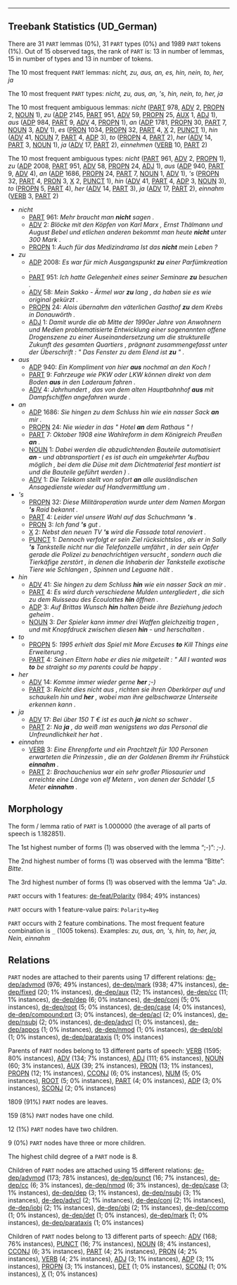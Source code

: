 

--------------------------------------------------------------------------------

## Treebank Statistics (UD_German)

There are 31 `PART` lemmas (0%), 31 `PART` types (0%) and 1989 `PART` tokens (1%).
Out of 15 observed tags, the rank of `PART` is: 13 in number of lemmas, 15 in number of types and 13 in number of tokens.

The 10 most frequent `PART` lemmas: <em>nicht, zu, aus, an, es, hin, nein, to, her, ja</em>

The 10 most frequent `PART` types:  <em>nicht, zu, aus, an, 's, hin, nein, to, her, ja</em>

The 10 most frequent ambiguous lemmas: <em>nicht</em> ([PART]() 978, [ADV]() 2, [PROPN]() 2, [NOUN]() 1), <em>zu</em> ([ADP]() 2145, [PART]() 951, [ADV]() 59, [PROPN]() 25, [AUX]() 1, [ADJ]() 1), <em>aus</em> ([ADP]() 984, [PART]() 9, [ADV]() 4, [PROPN]() 1), <em>an</em> ([ADP]() 1781, [PROPN]() 30, [PART]() 7, [NOUN]() 3, [ADV]() 1), <em>es</em> ([PRON]() 1034, [PROPN]() 32, [PART]() 4, [X]() 2, [PUNCT]() 1), <em>hin</em> ([ADV]() 41, [NOUN]() 7, [PART]() 4, [ADP]() 3), <em>to</em> ([PROPN]() 4, [PART]() 2), <em>her</em> ([ADV]() 14, [PART]() 3, [NOUN]() 1), <em>ja</em> ([ADV]() 17, [PART]() 2), <em>einnehmen</em> ([VERB]() 10, [PART]() 2)

The 10 most frequent ambiguous types:  <em>nicht</em> ([PART]() 961, [ADV]() 2, [PROPN]() 1), <em>zu</em> ([ADP]() 2008, [PART]() 951, [ADV]() 58, [PROPN]() 24, [ADJ]() 1), <em>aus</em> ([ADP]() 940, [PART]() 9, [ADV]() 4), <em>an</em> ([ADP]() 1686, [PROPN]() 24, [PART]() 7, [NOUN]() 1, [ADV]() 1), <em>'s</em> ([PROPN]() 32, [PART]() 4, [PRON]() 3, [X]() 2, [PUNCT]() 1), <em>hin</em> ([ADV]() 41, [PART]() 4, [ADP]() 3, [NOUN]() 3), <em>to</em> ([PROPN]() 5, [PART]() 4), <em>her</em> ([ADV]() 14, [PART]() 3), <em>ja</em> ([ADV]() 17, [PART]() 2), <em>einnahm</em> ([VERB]() 3, [PART]() 2)


* <em>nicht</em>
  * [PART]() 961: <em>Mehr braucht man <b>nicht</b> sagen .</em>
  * [ADV]() 2: <em>Blöcke mit den Köpfen von Karl Marx , Ernst Thälmann und August Bebel und etlichen anderen bekommt man heute <b>nicht</b> unter 300 Mark .</em>
  * [PROPN]() 1: <em>Auch für das Medizindrama Ist das <b>nicht</b> mein Leben ?</em>
* <em>zu</em>
  * [ADP]() 2008: <em>Es war für mich Ausgangspunkt <b>zu</b> einer Parfümkreation .</em>
  * [PART]() 951: <em>Ich hatte Gelegenheit eines seiner Seminare <b>zu</b> besuchen .</em>
  * [ADV]() 58: <em>Mein Sakko - Ärmel war <b>zu</b> lang , da haben sie es wie original gekürzt .</em>
  * [PROPN]() 24: <em>Alois übernahm den väterlichen Gasthof <b>zu</b> dem Krebs in Donauwörth .</em>
  * [ADJ]() 1: <em>Damit wurde die ab Mitte der 1990er Jahre von Anwohnern und Medien problematisierte Entwicklung einer sogenannten offene Drogenszene zu einer Auseinandersetzung um die strukturelle Zukunft des gesamten Quartiers , prägnant zusammengefasst unter der Überschrift : " Das Fenster zu dem Elend ist <b>zu</b> " .</em>
* <em>aus</em>
  * [ADP]() 940: <em>Ein Kompliment von hier <b>aus</b> nochmal an den Koch !</em>
  * [PART]() 9: <em>Fahrzeuge wie PKW oder LKW können direkt von dem Boden <b>aus</b> in den Laderaum fahren .</em>
  * [ADV]() 4: <em>Jahrhundert , das von dem alten Hauptbahnhof <b>aus</b> mit Dampfschiffen angefahren wurde .</em>
* <em>an</em>
  * [ADP]() 1686: <em>Sie hingen zu dem Schluss hin wie ein nasser Sack <b>an</b> mir .</em>
  * [PROPN]() 24: <em>Nie wieder in das " Hotel <b>an</b> dem Rathaus " !</em>
  * [PART]() 7: <em>Oktober 1908 eine Wahlreform in dem Königreich Preußen <b>an</b> .</em>
  * [NOUN]() 1: <em>Dabei werden die abzudichtenden Bauteile automatisiert <b>an</b> - und abtransportiert ( es ist auch ein umgekehrter Aufbau möglich , bei dem die Düse mit dem Dichtmaterial fest montiert ist und die Bauteile geführt werden ) .</em>
  * [ADV]() 1: <em>Die Telekom stellt von sofort <b>an</b> alle ausländischen Ansagedienste wieder auf Handvermittlung um .</em>
* <em>'s</em>
  * [PROPN]() 32: <em>Diese Militäroperation wurde unter dem Namen Morgan <b>'s</b> Raid bekannt .</em>
  * [PART]() 4: <em>Leider viel unsere Wahl auf das Schuchmann <b>'s</b> .</em>
  * [PRON]() 3: <em>Ich fand <b>'s</b> gut .</em>
  * [X]() 2: <em>Nebst den neuen TV <b>'s</b> wird die Fassade total renoviert .</em>
  * [PUNCT]() 1: <em>Dennoch verfolgt er sein Ziel rücksichtslos , als er in Sally <b>'s</b> Tankstelle nicht nur die Telefonzelle umfährt , in der sein Opfer gerade die Polizei zu benachrichtigen versucht , sondern auch die Tierkäfige zerstört , in denen die Inhaberin der Tankstelle exotische Tiere wie Schlangen , Spinnen und Leguane hält .</em>
* <em>hin</em>
  * [ADV]() 41: <em>Sie hingen zu dem Schluss <b>hin</b> wie ein nasser Sack an mir .</em>
  * [PART]() 4: <em>Es wird durch verschiedene Mulden untergliedert , die sich zu dem Ruisseau des Écoulottes <b>hin</b> öffnen .</em>
  * [ADP]() 3: <em>Auf Brittas Wunsch <b>hin</b> halten beide ihre Beziehung jedoch geheim .</em>
  * [NOUN]() 3: <em>Der Spieler kann immer drei Waffen gleichzeitig tragen , und mit Knopfdruck zwischen diesen <b>hin</b> - und herschalten .</em>
* <em>to</em>
  * [PROPN]() 5: <em>1995 erhielt das Spiel mit More Excuses <b>to</b> Kill Things eine Erweiterung .</em>
  * [PART]() 4: <em>Seinen Eltern habe er dies nie mitgeteilt : " All I wanted was <b>to</b> be straight so my parents could be happy .</em>
* <em>her</em>
  * [ADV]() 14: <em>Komme immer wieder gerne <b>her</b> ;-)</em>
  * [PART]() 3: <em>Reicht dies nicht aus , richten sie ihren Oberkörper auf und schaukeln hin und <b>her</b> , wobei man ihre gelbschwarze Unterseite erkennen kann .</em>
* <em>ja</em>
  * [ADV]() 17: <em>Bei über 150 T € ist es auch <b>ja</b> nicht so schwer .</em>
  * [PART]() 2: <em>Na <b>ja</b> , da weiß man wenigstens wo das Personal die Unfreundlichkeit her hat .</em>
* <em>einnahm</em>
  * [VERB]() 3: <em>Eine Ehrenpforte und ein Prachtzelt für 100 Personen erwarteten die Prinzessin , die an der Goldenen Bremm ihr Frühstück <b>einnahm</b> .</em>
  * [PART]() 2: <em>Brachauchenius war ein sehr großer Pliosaurier und erreichte eine Länge von elf Metern , von denen der Schädel 1,5 Meter <b>einnahm</b> .</em>

## Morphology

The form / lemma ratio of `PART` is 1.000000 (the average of all parts of speech is 1.182851).

The 1st highest number of forms (1) was observed with the lemma “;-)”: <em>;-)</em>.

The 2nd highest number of forms (1) was observed with the lemma “Bitte”: <em>Bitte</em>.

The 3rd highest number of forms (1) was observed with the lemma “Ja”: <em>Ja</em>.

`PART` occurs with 1 features: [de-feat/Polarity]() (984; 49% instances)

`PART` occurs with 1 feature-value pairs: `Polarity=Neg`

`PART` occurs with 2 feature combinations.
The most frequent feature combination is `_` (1005 tokens).
Examples: <em>zu, aus, an, 's, hin, to, her, ja, Nein, einnahm</em>


## Relations

`PART` nodes are attached to their parents using 17 different relations: [de-dep/advmod]() (976; 49% instances), [de-dep/mark]() (938; 47% instances), [de-dep/fixed]() (20; 1% instances), [de-dep/aux]() (12; 1% instances), [de-dep/cc]() (11; 1% instances), [de-dep/dep]() (6; 0% instances), [de-dep/conj]() (5; 0% instances), [de-dep/root]() (5; 0% instances), [de-dep/case]() (4; 0% instances), [de-dep/compound:prt]() (3; 0% instances), [de-dep/acl]() (2; 0% instances), [de-dep/nsubj]() (2; 0% instances), [de-dep/advcl]() (1; 0% instances), [de-dep/appos]() (1; 0% instances), [de-dep/nmod]() (1; 0% instances), [de-dep/obl]() (1; 0% instances), [de-dep/parataxis]() (1; 0% instances)

Parents of `PART` nodes belong to 13 different parts of speech: [VERB]() (1595; 80% instances), [ADV]() (134; 7% instances), [ADJ]() (111; 6% instances), [NOUN]() (60; 3% instances), [AUX]() (39; 2% instances), [PRON]() (13; 1% instances), [PROPN]() (12; 1% instances), [CCONJ]() (6; 0% instances), [NUM]() (5; 0% instances), [ROOT]() (5; 0% instances), [PART]() (4; 0% instances), [ADP]() (3; 0% instances), [SCONJ]() (2; 0% instances)

1809 (91%) `PART` nodes are leaves.

159 (8%) `PART` nodes have one child.

12 (1%) `PART` nodes have two children.

9 (0%) `PART` nodes have three or more children.

The highest child degree of a `PART` node is 8.

Children of `PART` nodes are attached using 15 different relations: [de-dep/advmod]() (173; 78% instances), [de-dep/punct]() (16; 7% instances), [de-dep/cc]() (6; 3% instances), [de-dep/nmod]() (6; 3% instances), [de-dep/case]() (3; 1% instances), [de-dep/dep]() (3; 1% instances), [de-dep/nsubj]() (3; 1% instances), [de-dep/advcl]() (2; 1% instances), [de-dep/conj]() (2; 1% instances), [de-dep/iobj]() (2; 1% instances), [de-dep/obj]() (2; 1% instances), [de-dep/ccomp]() (1; 0% instances), [de-dep/det]() (1; 0% instances), [de-dep/mark]() (1; 0% instances), [de-dep/parataxis]() (1; 0% instances)

Children of `PART` nodes belong to 13 different parts of speech: [ADV]() (168; 76% instances), [PUNCT]() (16; 7% instances), [NOUN]() (8; 4% instances), [CCONJ]() (6; 3% instances), [PART]() (4; 2% instances), [PRON]() (4; 2% instances), [VERB]() (4; 2% instances), [ADJ]() (3; 1% instances), [ADP]() (3; 1% instances), [PROPN]() (3; 1% instances), [DET]() (1; 0% instances), [SCONJ]() (1; 0% instances), [X]() (1; 0% instances)

